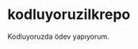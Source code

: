 # kodluyoruzilkrepo
Kodluyoruzda ödev yapıyorum.
 <picture>
        <source media="(min-width: 800px)" srcset="Ekran görüntüsü_20230226_011627.png">
    </picture>